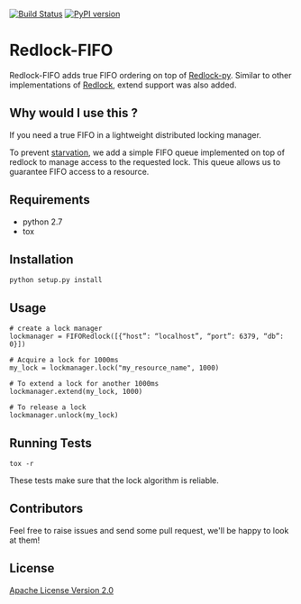 [![Build Status](https://travis-ci.org/internap/netman.svg?branch=master)](https://travis-ci.org/internap/redlock-fifo)
[![PyPI version](https://badge.fury.io/py/redlock-fifo.svg)](http://badge.fury.io/py/redlock-fifo)

Redlock-FIFO
============

Redlock-FIFO adds true FIFO ordering on top of [Redlock-py](https://github.com/SPSCommerce/redlock-py).
Similar to other implementations of [Redlock](http://redis.io/topics/distlock), extend support was also added.


Why would I use this ?
----------------------

If you need a true FIFO in a lightweight distributed locking manager.

To prevent [starvation](https://en.wikipedia.org/wiki/Starvation_%28computer_science%29), we add a simple FIFO queue 
implemented on top of redlock to manage access to the requested lock. This queue allows us to guarantee FIFO access to a resource.


Requirements
------------

 * python 2.7
 * tox


Installation
------------

    python setup.py install


Usage
-----

    # create a lock manager
    lockmanager = FIFORedlock([{“host”: “localhost”, “port”: 6379, “db”: 0}]) 
    
    # Acquire a lock for 1000ms
    my_lock = lockmanager.lock("my_resource_name", 1000)
    
    # To extend a lock for another 1000ms
    lockmanager.extend(my_lock, 1000)
    
    # To release a lock
    lockmanager.unlock(my_lock)


Running Tests
-------------

    tox -r

These tests make sure that the lock algorithm is reliable.


Contributors
------------
Feel free to raise issues and send some pull request, we'll be happy to look at them!


License
-------
[Apache License Version 2.0](LICENSE)
